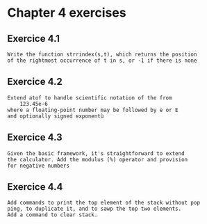# Chapter 4 exercises

## Exercice 4.1

    Write the function strrindex(s,t), which returns the position
    of the rightmost occurrence of t in s, or -1 if there is none

## Exercice 4.2

    Extend atof to handle scientific notation of the from
        123.45e-6
    where a floating-point number may be followed by e or E 
    and optionally signed exponentù

## Exercice 4.3

    Given the basic framework, it's straightforward to extend
    the calculator. Add the modulus (%) operator and provision
    for negative numbers 

## Exercice 4.4 

    Add commands to print the top element of the stack without pop
    ping, to duplicate it, and to sawp the top two elements.
    Add a command to clear stack.
